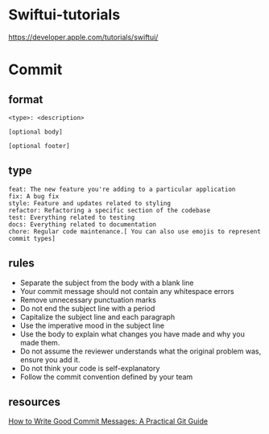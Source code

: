 # Swiftui-tutorials
https://developer.apple.com/tutorials/swiftui/

# Commit

## format

```
<type>: <description>

[optional body]

[optional footer]
```


## type

```
feat: The new feature you're adding to a particular application
fix: A bug fix
style: Feature and updates related to styling
refactor: Refactoring a specific section of the codebase
test: Everything related to testing
docs: Everything related to documentation
chore: Regular code maintenance.[ You can also use emojis to represent commit types]
```

## rules

- Separate the subject from the body with a blank line
- Your commit message should not contain any whitespace errors
- Remove unnecessary punctuation marks
- Do not end the subject line with a period
- Capitalize the subject line and each paragraph
- Use the imperative mood in the subject line
- Use the body to explain what changes you have made and why you made them.
- Do not assume the reviewer understands what the original problem was, ensure you add it.
- Do not think your code is self-explanatory
- Follow the commit convention defined by your team


## resources

[How to Write Good Commit Messages: A Practical Git Guide](https://www.freecodecamp.org/news/writing-good-commit-messages-a-practical-guide/)